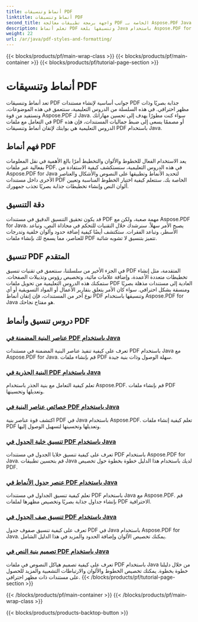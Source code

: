 ```yaml
---
title: أنماط وتنسيقات PDF
linktitle: أنماط وتنسيقات PDF
second_title: واجهة برمجة تطبيقات معالجة PDF الخاصة بـ Aspose.PDF Java
description: تعلم أنماط PDF وتنسيقها بلغة Java باستخدام Aspose.PDF for Java. أتقن جماليات PDF وتخطيطها للحصول على مستندات مذهلة.
weight: 22
url: /ar/java/pdf-styles-and-formatting/
---
```


{{< blocks/products/pf/main-wrap-class >}}
{{< blocks/products/pf/main-container >}}
{{< blocks/products/pf/tutorial-page-section >}}

# أنماط وتنسيقات PDF


تعد أنماط وتنسيقات PDF جوانب أساسية لإنشاء مستندات PDF جذابة بصريًا وذات مظهر احترافي. في هذه السلسلة من الدروس التعليمية، سنتعمق في هذه الموضوعات، ونستفيد من قوة Aspose.PDF لـ Java. سواء كنت مطورًا يهدف إلى تحسين مهاراتك في التعامل مع ملفات PDF أو مصممًا يسعى إلى ضبط جماليات المستندات، فإن هذه الدروس التعليمية هي بوابتك لإتقان أنماط وتنسيقات PDF باستخدام Java.

## فهم أنماط PDF

يعد الاستخدام الفعال للخطوط والألوان والتخطيط أمرًا بالغ الأهمية في نقل المعلومات بفعالية عبر ملفات PDF. في هذه الدروس التعليمية، سنستكشف كيفية الاستفادة من Aspose.PDF for Java لتحديد الأنماط وتطبيقها على النصوص والأشكال والعناصر الأخرى داخل مستندات PDF الخاصة بك. ستتعلم كيفية اختيار الخطوط المناسبة وتعيين ألوان النص وإنشاء تخطيطات جذابة بصريًا تجذب جمهورك.

## دقة التنسيق

قد يكون تحقيق التنسيق الدقيق في مستندات PDF مهمة صعبة، ولكن مع Aspose.PDF for Java، يصبح الأمر سهلاً. سنرشدك خلال التقنيات للتحكم في محاذاة النص، وتباعد الأسطر، وتباعد الفقرات. ستكتشف أيضًا كيفية إضافة حدود وألوان خلفية وتدرجات للعناصر، مما يسمح لك بإنشاء ملفات PDF تتميز بتنسيق لا تشوبه شائبة.

## تنسيق PDF المتقدم

في الجزء الأخير من سلسلتنا، سنتعمق في تقنيات تنسيق PDF المتقدمة، مثل إنشاء تخطيطات متعددة الأعمدة، وإضافة علامات مائية، وتخصيص رؤوس وتذييلات الصفحات. ستمكنك هذه الدروس التعليمية من تحويل ملفات PDF العادية إلى مستندات مذهلة بصريًا ومنسقة بشكل احترافي. سواء كان الأمر يتعلق بتقارير الأعمال أو المواد التسويقية أو أي نوع آخر من المستندات، فإن إتقان أنماط PDF وتنسيقها باستخدام Aspose.PDF for Java هو مفتاح نجاحك.

## دروس تنسيق وأنماط PDF
### [عناصر البنية المضمنة في PDF باستخدام Java](./inline-structure-elements-in-pdf-using-java/)
تعرف على كيفية تنفيذ عناصر البنية المضمنة في مستندات PDF باستخدام Java مع Aspose.PDF for Java. قم بإنشاء ملفات PDF سهلة الوصول وذات بنية جيدة.
### [البنية الجذرية في PDF باستخدام Java](./root-structure-in-pdf-using-java/)
تعلم كيفية التعامل مع بنية الجذر باستخدام Aspose.PDF. قم بإنشاء ملفات PDF وتعديلها وتحسينها.
### [خصائص عناصر البنية في PDF باستخدام Java](./structure-elements-properties-in-pdf-using-java/)
اكتشف قوة عناصر بنية PDF في Java باستخدام Aspose.PDF. تعلم كيفية إنشاء ملفات PDF وتعديلها وتحسينها لتسهيل الوصول إليها.
### [تنسيق خلية الجدول في PDF باستخدام Java](./style-table-cell-in-pdf-using-java/)
تعرف على كيفية تنسيق خلايا الجدول في مستندات PDF باستخدام Aspose.PDF for Java. قم بتحسين تطبيقات Java لديك باستخدام هذا الدليل خطوة بخطوة حول تخصيص PDF.
### [عنصر جدول الأنماط في PDF باستخدام Java](./style-table-element-in-pdf-using-java/)
تعلم كيفية تنسيق الجداول في مستندات PDF باستخدام Java مع Aspose.PDF. قم بإنشاء جداول جذابة بصريًا وتخصيص مظهرها لملفات PDF الاحترافية.
### [تنسيق صف الجدول في PDF باستخدام Java](./style-table-row-in-pdf-using-java/)
تعرف على كيفية تنسيق صفوف جدول PDF في Java باستخدام Aspose.PDF for Java. يمكنك تخصيص الألوان وإضافة الحدود والمزيد في هذا الدليل الشامل.
### [تصميم بنية النص في PDF باستخدام Java](./style-text-structure-in-pdf-using-java/)
تعرف على كيفية تصميم هياكل النصوص في ملفات PDF باستخدام Java من خلال دليلنا خطوة بخطوة. يمكنك تخصيص الخطوط والألوان والارتباطات التشعبية والمزيد للحصول على مستندات ذات مظهر احترافي.
{{< /blocks/products/pf/tutorial-page-section >}}

{{< /blocks/products/pf/main-container >}}
{{< /blocks/products/pf/main-wrap-class >}}

{{< blocks/products/products-backtop-button >}}
